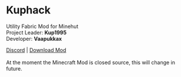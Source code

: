 <h1>Kuphack</h1>

<span>Utility Fabric Mod for Minehut</span><br>
<span>Project Leader: **Kup1995**</span><br>
<span>Developer: **Vaapukkax**</span>

<a href="https://discord.gg/X69dD2CYSD">Discord</a> | <a href="https://github.com/Kuphack/Kuphack/releases">Download Mod</a><br><br>
<span>At the moment the Minecraft Mod is closed source, this will change in future.</span>
